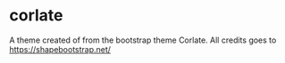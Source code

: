 # corlate

A theme created of from the bootstrap theme Corlate. All credits goes to https://shapebootstrap.net/
